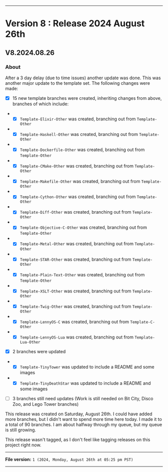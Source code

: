 
***

# Version 8 : Release 2024 August 26th

## V8.2024.08.26

### About

After a 3 day delay (due to time issues) another update was done. This was another major update to the template set. The following changes were made:

- [x] 15 new template branches were created, inheriting changes from above, branches of which include:
- - [x] `Template-Elixir-Other` was created, branching out from `Template-Other`
- - [x] `Template-Haskell-Other` was created, branching out from `Template-Other`
- - [x] `Template-Dockerfile-Other` was created, branching out from `Template-Other`
- - [x] `Template-CMake-Other` was created, branching out from `Template-Other`
- - [x] `Template-Makefile-Other` was created, branching out from `Template-Other`
- - [x] `Template-Cython-Other` was created, branching out from `Template-Other`
- - [x] `Template-Diff-Other` was created, branching out from `Template-Other`
- - [x] `Template-Objective-C-Other` was created, branching out from `Template-Other`
- - [x] `Template-Metal-Other` was created, branching out from `Template-Other`
- - [x] `Template-STAR-Other` was created, branching out from `Template-Other`
- - [x] `Template-Plain-Text-Other` was created, branching out from `Template-Other`
- - [x] `Template-XSLT-Other` was created, branching out from `Template-Other`
- - [x] `Template-Twig-Other` was created, branching out from `Template-Other`
- - [x] `Template-LennyOS-C` was created, branching out from `Template-C-Other`
- - [x] `Template-LennyOS-Lua` was created, branching out from `Template-Lua-Other`
- [x] 2 branches were updated
- - [x] `Template-TinyTower` was updated to include a README and some images
- - [x] `Template-TinyDeathStar` was updated to include a README and some images
- [ ] 3 branches still need updates (Work is still needed on Bit City, Disco Zoo, and Lego Tower branches)

This release was created on Saturday, August 26th. I could have added more branches, but I didn't want to spend more time here today. I made it to a total of 90 branches. I am about halfway through my queue, but my queue is still growing.

This release wasn't tagged, as I don't feel like tagging releases on this project right now.

***

**File version:** `1 (2024, Monday, August 26th at 05:25 pm PST)`

***

